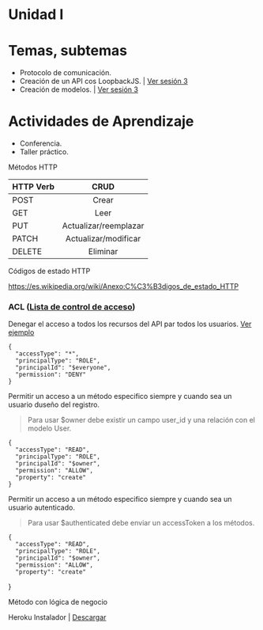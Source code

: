 # Unidad I

# Temas, subtemas

* Protocolo de comunicación.
* Creación de un API cos LoopbackJS. | [Ver sesión 3](session-3.md)
* Creación de modelos. | [Ver sesión 3](session-3.md)

# Actividades de Aprendizaje

* Conferencia.
* Taller práctico.

Métodos HTTP

| HTTP Verb     | CRUD                  |
| ------------- |:---------------------:|
| POST          | Crear                 |
| GET           | Leer                  |
| PUT           | Actualizar/reemplazar |
| PATCH         | Actualizar/modificar  |
| DELETE        | Eliminar              |

Códigos de estado HTTP

https://es.wikipedia.org/wiki/Anexo:C%C3%B3digos_de_estado_HTTP

### ACL ([Lista de control de acceso](https://es.wikipedia.org/wiki/Lista_de_control_de_acceso))

Denegar el acceso a todos los recursos del API par todos los usuarios. [Ver ejemplo](https://github.com/Informante/api/blob/master/common/models/post.json#L61)

    {
      "accessType": "*",
      "principalType": "ROLE",
      "principalId": "$everyone",
      "permission": "DENY"
    }

Permitir un acceso a un método especifico siempre y cuando sea un usuario duseño del registro.

> Para usar $owner debe existir un campo user_id y una relación con el modelo User.

    {
      "accessType": "READ",
      "principalType": "ROLE",
      "principalId": "$owner",
      "permission": "ALLOW",
      "property": "create"
    }

Permitir un acceso a un método especifico siempre y cuando sea un usuario autenticado.

> Para usar $authenticated debe enviar un accessToken a los métodos.

    {
      "accessType": "READ",
      "principalType": "ROLE",
      "principalId": "$owner",
      "permission": "ALLOW",
      "property": "create"
   }

   Método con lógica de negocio

   Heroku Instalador | [Descargar](https://cli-assets.heroku.com/branches/stable/heroku-windows-amd64.exe)
